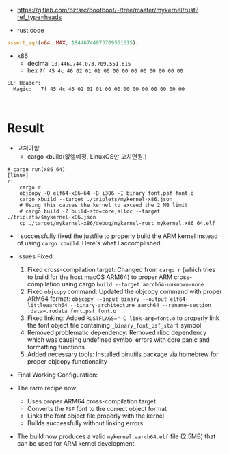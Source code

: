 - https://gitlab.com/bztsrc/bootboot/-/tree/master/mykernel/rust?ref_type=heads


- rust code

```rs
assert_eq!(u64::MAX, 18446744073709551615);
```

- x86
  - decimal
  `18,446,744,073,709,551,615`
  - hex
  `7f 45 4c 46 02 01 01 00 00 00 00 00 00 00 00 00`


```
ELF Header:
  Magic:   7f 45 4c 46 02 01 01 00 00 00 00 00 00 00 00 00 

  
```

# Result

- 고쳐야함
  - cargo xbuild(없앨예정, LinuxOS만 고치면됨.)

```justfile
# cargo run(x86_64)
[linux]
r:
    cargo r
    objcopy -O elf64-x86-64 -B i386 -I binary font.psf font.o
    cargo xbuild --target ./triplets/mykernel-x86.json
    # Using this causes the kernel to exceed the 2 MB limit
    # cargo build -Z build-std=core,alloc --target ./triplets/$mykernel-x86.json
    cp ./target/mykernel-x86/debug/mykernel-rust mykernel.x86_64.elf

```

- I successfully fixed the justfile to properly build the ARM kernel instead of using `cargo xbuild`. Here's what I accomplished:

- Issues Fixed:

  1. Fixed cross-compilation target: Changed from `cargo r` (which tries to build for the host macOS ARM64) to proper ARM cross-compilation using cargo
   `build --target aarch64-unknown-none`
  2. Fixed `objcopy` command: Updated the objcopy command with proper ARM64 format:
  `objcopy --input binary --output elf64-littleaarch64 --binary-architecture aarch64 --rename-section .data=.rodata font.psf font.o`
  3. Fixed linking: Added `RUSTFLAGS="-C link-arg=font.o` to properly link the font object file containing `_binary_font_psf_start` symbol
  4. Removed problematic dependency: Removed rlibc dependency which was causing undefined symbol errors with core panic and formatting functions
  5. Added necessary tools: Installed binutils package via homebrew for proper objcopy functionality

- Final Working Configuration:

- The rarm recipe now:
  - Uses proper ARM64 cross-compilation target
  - Converts the `PSF` font to the correct object format
  - Links the font object file properly with the kernel
  - Builds successfully without linking errors

- The build now produces a valid `mykernel.aarch64.elf` file (2.5MB) that can be used for ARM kernel development.
